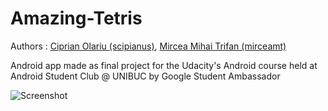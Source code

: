 # Amazing-Tetris

Authors : [Ciprian Olariu (scipianus)](https://github.com/scipianus), [Mircea Mihai Trifan (mirceamt)](https://github.com/mirceamt)

Android app made as final project for the Udacity's Android course held at Android Student Club @ UNIBUC by Google Student Ambassador

![Screenshot](http://s15.postimg.org/hgjd5yty3/amazingtetris.jpg)
